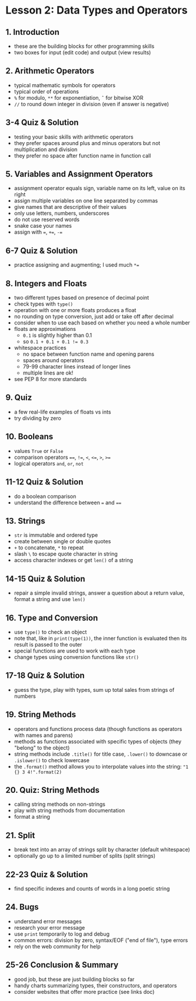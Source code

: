 # Lesson 2: Data Types and Operators

## 1. Introduction
- these are the building blocks for other programming skills
- two boxes for input (edit code) and output (view results)

## 2. Arithmetic Operators
- typical mathematic symbols for operators
- typical order of operations
- `%` for modulo, `**` for exponentiation, `ˆ` for bitwise XOR
- `//` to round down integer in division (even if answer is negative)

## 3-4 Quiz & Solution
- testing your basic skills with arithmetic operators
- they prefer spaces around plus and minus operators but not multiplication and division
- they prefer no space after function name in function call

## 5. Variables and Assignment Operators
- assignment operator equals sign, variable name on its left, value on its right
- assign multiple variables on one line separated by commas
- give names that are descriptive of their values
- only use letters, numbers, underscores
- do not use reserved words
- snake case your names
- assign with `=`, `+=`, `-=`

## 6-7 Quiz & Solution
- practice assigning and augmenting; I used much `*=`

## 8. Integers and Floats
- two different types based on presence of decimal point
- check types with `type()`
- operation with one or more floats produces a float
- no rounding on type conversion, just add or take off after decimal
- consider when to use each based on whether you need a whole number
- floats are approximations
  - `0.1` is slightly higher than 0.1
  - so `0.1 + 0.1 + 0.1 != 0.3`
- whitespace practices
  - no space between function name and opening parens
  - spaces around operators
  - 79-99 character lines instead of longer lines
  - multiple lines are ok!
- see PEP 8 for more standards

## 9. Quiz
- a few real-life examples of floats vs ints
- try dividing by zero

## 10. Booleans
- values `True` or `False`
- comparison operators `==`, `!=`, `<`, `<=`, `>`, `>=`
- logical operators `and`, `or`, `not`

## 11-12 Quiz & Solution
- do a boolean comparison
- understand the difference between `=` and `==`

## 13. Strings
- `str` is immutable and ordered type
- create between single or double quotes
- `+` to concatenate, `*` to repeat
- slash `\` to escape quote character in string
- access character indexes or get `len()` of a string

## 14-15 Quiz & Solution
- repair a simple invalid strings, answer a question about a return value, format a string and use `len()`

## 16. Type and Conversion
- use `type()` to check an object
- note that, like in `print(type(1))`, the inner function is evaluated then its result is passed to the outer
- special functions are used to work with each type
- change types using conversion functions like `str()`

## 17-18 Quiz & Solution
- guess the type, play with types, sum up total sales from strings of numbers

## 19. String Methods
- operators and functions process data (though functions as operators with names and parens)
- methods as functions associated with specific types of objects (they "belong" to the object)
- string methods include `.title()` for title case, `.lower()` to downcase or `.islower()` to check lowercase
- the `.format()` method allows you to interpolate values into the string: `"1 {} 3 4!".format(2)`

## 20. Quiz: String Methods
- calling string methods on non-strings
- play with string methods from documentation
- format a string

## 21. Split
- break text into an array of strings split by character (default whitespace)
- optionally go up to a limited number of splits (split strings)

## 22-23 Quiz & Solution
- find specific indexes and counts of words in a long poetic string

## 24. Bugs
- understand error messages
- research your error message
- use `print` temporarily to log and debug
- common errors: division by zero, syntax/EOF ("end of file"), type errors
- rely on the web community for help

## 25-26 Conclusion & Summary
- good job, but these are just building blocks so far
- handy charts summarizing types, their constructors, and operators
- consider websites that offer more practice (see links doc)
